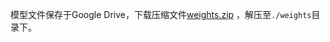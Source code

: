 模型文件保存于Google Drive，下载压缩文件[weights.zip](https://drive.google.com/file/d/1YQFCKdcGbQW0RUvULKqMcid8YNbr0HK5/view?usp=sharing) ，解压至`./weights`目录下。
